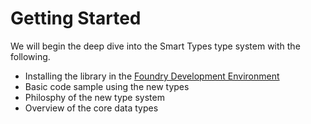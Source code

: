 # Getting Started

We will begin the deep dive into the Smart Types type system with the following.

- Installing the library in the [Foundry Development Environment](https://book.getfoundry.sh/)
- Basic code sample using the new types
- Philosphy of the new type system
- Overview of the core data types
